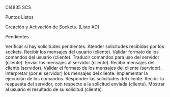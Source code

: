 CI4835
SCS

Puntos Listos

Creación y Activación de Sockets. (Listo AD)

Pendientes

Verificar si hay solicitudes pendientes.
Atender solicitudes recibidas por los sockets.
Recibir los mensajes del usuario (cliente).
Validar formato de los comandos del usuario (cliente).
Traducir comandos para uso del servidor (cliente).
Enviar los mensajes al servidor (cliente).
Recibir mensajes del cliente (servidor).
Validar el formato de los mensajes del cliente (servidor).
Interpretar (por el servidor) los mensajes del cliente.
Implementar la ejecución de los comandos.
Responder las solicitudes del cliente.
Recibir la respuesta del servidor, con respecto a la solicitud enviada (cliente).
Mostrar al usuario el resultado de su solicitud (cliente).
